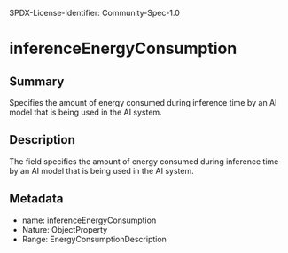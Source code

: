 SPDX-License-Identifier: Community-Spec-1.0

# inferenceEnergyConsumption

## Summary

Specifies the amount of energy consumed during inference time by an AI model
that is being used in the AI system.

## Description

The field specifies the amount of energy consumed during inference time by an
AI model that is being used in the AI system.

## Metadata

- name: inferenceEnergyConsumption
- Nature: ObjectProperty
- Range: EnergyConsumptionDescription
